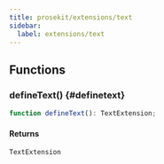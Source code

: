 ```yaml
---
title: prosekit/extensions/text
sidebar:
  label: extensions/text
---
```


<!-- DEBUG memberWithGroups 1 -->

<!-- DEBUG memberWithGroups 4 -->

<!-- DEBUG memberWithGroups 7 -->

<!-- DEBUG memberWithGroups 8 -->

<!-- DEBUG memberWithGroups 9 -->

## Functions

### defineText() {#definetext}

```ts
function defineText(): TextExtension;
```

#### Returns

`TextExtension`

<!-- DEBUG inheritance start kind=4096 -->

<!-- DEBUG memberWithGroups 10 -->
